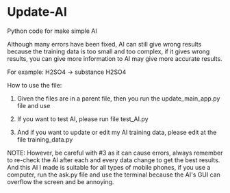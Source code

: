 # Update-AI
Python code for make simple AI

Although many errors have been fixed, AI can still give wrong results because the training data is too small and too complex, if it gives wrong results, you can give more information to AI may give more accurate results.

For example: H2SO4 → substance H2SO4

How to use the file:
 1. Given the files are in a parent file, then you run the update_main_app.py file and use

 2. If you want to test AI, please run file test_AI.py

 3. And if you want to update or edit my AI training data, please edit at the file training_data.py

NOTE: However, be careful with #3 as it can cause errors, always remember to re-check the AI ​​after each and every data change to get the best results.  And this AI I made is suitable for all types of mobile phones, if you use a computer, run the ask.py file and use the terminal because the AI's GUI can overflow the screen and be annoying.
